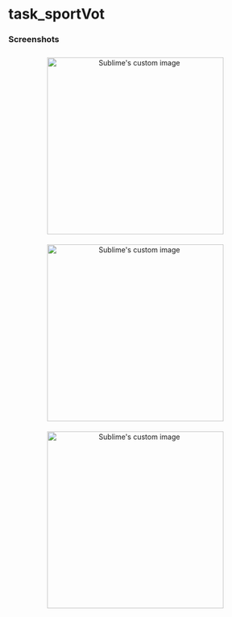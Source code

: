 # task_sportVot

### Screenshots

<p align="center">
  <img src="images/screenshot_1" alt="Sublime's custom image" height="350" style="padding: 10px;"/>
  <img src="images/screenshot_2" alt="Sublime's custom image" height="350" style="padding: 10px;"/>
  <img src="images/screenshot_3" alt="Sublime's custom image" height="350" style="padding: 10px;"/>
</p>